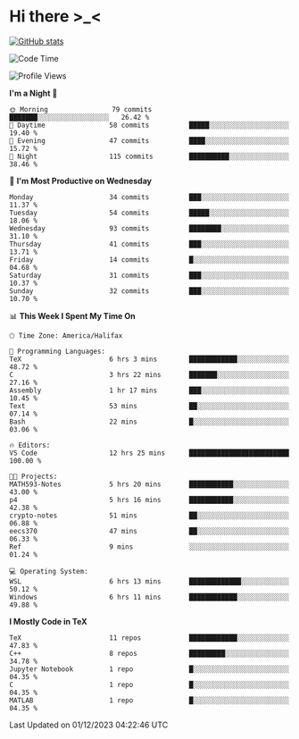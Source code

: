 # Hi there \>_<

[![GitHub stats](https://github-readme-stats.vercel.app/api?username=ARessegetesStery&show_icons=true&theme=transparent)](https://github.com/anuraghazra/github-readme-stats)

<!--START_SECTION:waka-->
![Code Time](http://img.shields.io/badge/Code%20Time-521%20hrs%203%20mins-blue)

![Profile Views](http://img.shields.io/badge/Profile%20Views-0-blue)

**I'm a Night 🦉** 

```text
🌞 Morning                79 commits          ███████░░░░░░░░░░░░░░░░░░   26.42 % 
🌆 Daytime                58 commits          █████░░░░░░░░░░░░░░░░░░░░   19.40 % 
🌃 Evening                47 commits          ████░░░░░░░░░░░░░░░░░░░░░   15.72 % 
🌙 Night                  115 commits         ██████████░░░░░░░░░░░░░░░   38.46 % 
```
📅 **I'm Most Productive on Wednesday** 

```text
Monday                   34 commits          ███░░░░░░░░░░░░░░░░░░░░░░   11.37 % 
Tuesday                  54 commits          █████░░░░░░░░░░░░░░░░░░░░   18.06 % 
Wednesday                93 commits          ████████░░░░░░░░░░░░░░░░░   31.10 % 
Thursday                 41 commits          ███░░░░░░░░░░░░░░░░░░░░░░   13.71 % 
Friday                   14 commits          █░░░░░░░░░░░░░░░░░░░░░░░░   04.68 % 
Saturday                 31 commits          ███░░░░░░░░░░░░░░░░░░░░░░   10.37 % 
Sunday                   32 commits          ███░░░░░░░░░░░░░░░░░░░░░░   10.70 % 
```


📊 **This Week I Spent My Time On** 

```text
🕑︎ Time Zone: America/Halifax

💬 Programming Languages: 
TeX                      6 hrs 3 mins        ████████████░░░░░░░░░░░░░   48.72 % 
C                        3 hrs 22 mins       ███████░░░░░░░░░░░░░░░░░░   27.16 % 
Assembly                 1 hr 17 mins        ███░░░░░░░░░░░░░░░░░░░░░░   10.45 % 
Text                     53 mins             ██░░░░░░░░░░░░░░░░░░░░░░░   07.14 % 
Bash                     22 mins             █░░░░░░░░░░░░░░░░░░░░░░░░   03.06 % 

🔥 Editors: 
VS Code                  12 hrs 25 mins      █████████████████████████   100.00 % 

🐱‍💻 Projects: 
MATH593-Notes            5 hrs 20 mins       ███████████░░░░░░░░░░░░░░   43.00 % 
p4                       5 hrs 16 mins       ███████████░░░░░░░░░░░░░░   42.38 % 
crypto-notes             51 mins             ██░░░░░░░░░░░░░░░░░░░░░░░   06.88 % 
eecs370                  47 mins             ██░░░░░░░░░░░░░░░░░░░░░░░   06.33 % 
Ref                      9 mins              ░░░░░░░░░░░░░░░░░░░░░░░░░   01.24 % 

💻 Operating System: 
WSL                      6 hrs 13 mins       █████████████░░░░░░░░░░░░   50.12 % 
Windows                  6 hrs 11 mins       ████████████░░░░░░░░░░░░░   49.88 % 
```

**I Mostly Code in TeX** 

```text
TeX                      11 repos            ████████████░░░░░░░░░░░░░   47.83 % 
C++                      8 repos             █████████░░░░░░░░░░░░░░░░   34.78 % 
Jupyter Notebook         1 repo              █░░░░░░░░░░░░░░░░░░░░░░░░   04.35 % 
C                        1 repo              █░░░░░░░░░░░░░░░░░░░░░░░░   04.35 % 
MATLAB                   1 repo              █░░░░░░░░░░░░░░░░░░░░░░░░   04.35 % 
```




 Last Updated on 01/12/2023 04:22:46 UTC
<!--END_SECTION:waka-->
